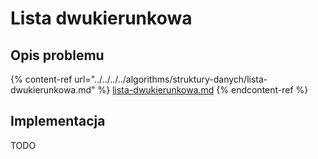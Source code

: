 # Lista dwukierunkowa

## Opis problemu

{% content-ref url="../../../../algorithms/struktury-danych/lista-dwukierunkowa.md" %}
[lista-dwukierunkowa.md](../../../../algorithms/struktury-danych/lista-dwukierunkowa.md)
{% endcontent-ref %}

## Implementacja

TODO
